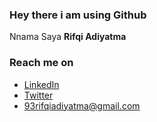### Hey there i am using Github

<!--
**rifqiadiyatma/rifqiadiyatma** is a ✨ _special_ ✨ repository because its `README.md` (this file) appears on your GitHub profile.

Here are some ideas to get you started:

- 🔭 I’m currently working on ...
- 🌱 I’m currently learning ...
- 👯 I’m looking to collaborate on ...
- 🤔 I’m looking for help with ...
- 💬 Ask me about ...
- 📫 How to reach me: ...
- 😄 Pronouns: ...
- ⚡ Fun fact: ...
-->

Nnama Saya **Rifqi Adiyatma**  

### Reach me on
- <a href="https://www.linkedin.com/in/rifqi-a-46491511b/">LinkedIn</a>
- <a href="https://twitter.com/Kikiy_Rifqi">Twitter</a>
- 93rifqiadiyatma@gmail.com

